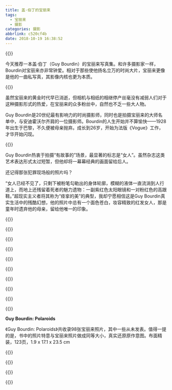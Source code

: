 ```yaml
---
title: 盖·伯丁的宝丽来
tags:
  - 宝丽来
  - 摄影
categories: 摄影
abbrlink: c520cf4b
date: 2018-10-19 16:38:52
---
```

{{<img src="https://ian2.oss-cn-hangzhou.aliyuncs.com/2018-10-19-084132.jpg" alt="">}}

今天推荐一本盖·伯丁（Guy Bourdin）的宝丽来写真集。和许多摄影家一样，Bourdin对宝丽来亦非常钟爱。相对于那些使他扬名立万的时尚大片，宝丽来更像是他的一曲私写真，其影像内核也更为本质。

{{<img src="https://ian2.oss-cn-hangzhou.aliyuncs.com/2018-10-19-084454.jpg" alt="">}}

虽然宝丽来的黄金时代早已消逝，但相机与相纸的相继停产丝毫没有减弱人们对于这种摄影形式的热爱，在宝丽来的众多粉丝中，自然也不乏一些大人物。

Guy Bourdin是20世纪最有影响力的时尚摄影师，同时也是拍摄宝丽来的大师名单中，与安迪霍沃尔齐肩的一位摄影师。Bourdin的人生开始并不算愉快——1928年出生于巴黎，不久便被母亲抛弃。成长到26岁，开始为法版《Vogue》工作，才华开始闪现。

{{<img src="https://ian2.oss-cn-hangzhou.aliyuncs.com/2018-10-19-084506.jpg" alt="">}}

Guy Bourdin热衷于拍摄“有故事的”场景，最显著的标志是“女人”。虽然杂志这类艺术表达形式太过短暂，但他却将一幕幕经典的画面留给后人。

还记得那张犯罪现场般的照片吗？

“女人已经不见了，只剩下被粉笔勾勒出的身体轮廓，模糊的液体一直流淌到人行道上，而地上还残留着死者的魅力遗物：一副紫红色太阳眼镜和一对粉红色的高跟鞋。”超现实主义者将其称为“痉挛的美”的典型，我却宁愿相信这是Guy Bourdin真实生活中的残酷幻想，他的照片中总有一个面色苍白，妆容精致的红发女人，那是童年时遗弃他的母亲，留给他唯一的印象。

{{<img src="https://ian2.oss-cn-hangzhou.aliyuncs.com/2018-10-19-084519.jpg" alt="">}}

{{<img src="https://ian2.oss-cn-hangzhou.aliyuncs.com/2018-10-19-084532.jpg" alt="">}}

{{<img src="https://ian2.oss-cn-hangzhou.aliyuncs.com/2018-10-19-084542.jpg" alt="">}}

{{<img src="https://ian2.oss-cn-hangzhou.aliyuncs.com/2018-10-19-084551.jpg" alt="">}}

{{<img src="https://ian2.oss-cn-hangzhou.aliyuncs.com/2018-10-19-084600.jpg" alt="">}}

{{<img src="https://ian2.oss-cn-hangzhou.aliyuncs.com/2018-10-19-084609.jpg" alt="">}}

{{<img src="https://ian2.oss-cn-hangzhou.aliyuncs.com/2018-10-19-084618.jpg" alt="">}}

{{<img src="https://ian2.oss-cn-hangzhou.aliyuncs.com/2018-10-19-084627.jpg" alt="">}}

{{<img src="https://ian2.oss-cn-hangzhou.aliyuncs.com/2018-10-19-084636.jpg" alt="">}}

{{<img src="https://ian2.oss-cn-hangzhou.aliyuncs.com/2018-10-19-084649.jpg" alt="">}}

**Guy Bourdin: Polaroids**

《Guy Bourdin: Polaroids》共收录98张宝丽来照片，其中一些从未发表。值得一提的是，书中的照片特意与宝丽来照片做成同等大小，真实还原原作意图。布面精装，123页，1.9 x 17.1 x 23.5 cm

{{<img src="https://ian2.oss-cn-hangzhou.aliyuncs.com/2018-10-19-084701.jpg" alt="">}}

{{<img src="https://ian2.oss-cn-hangzhou.aliyuncs.com/2018-10-19-084716.jpg" alt="">}}

{{<img src="https://ian2.oss-cn-hangzhou.aliyuncs.com/2018-10-19-084724.jpg" alt="">}}

{{<img src="https://ian2.oss-cn-hangzhou.aliyuncs.com/2018-10-19-084733.jpg" alt="">}}
